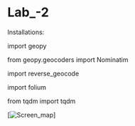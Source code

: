 # Lab_-2

Installations:

import geopy

from geopy.geocoders import Nominatim

import reverse_geocode

import folium

from tqdm import tqdm

[![Screen_map](https://user-images.githubusercontent.com/60693273/74784173-046a0480-52b0-11ea-9c48-d2cf5e6c609f.png)]
